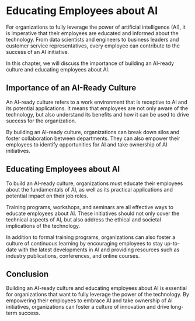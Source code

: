 Educating Employees about AI
=====================================================================

For organizations to fully leverage the power of artificial intelligence (AI), it is imperative that their employees are educated and informed about the technology. From data scientists and engineers to business leaders and customer service representatives, every employee can contribute to the success of an AI initiative.

In this chapter, we will discuss the importance of building an AI-ready culture and educating employees about AI.

Importance of an AI-Ready Culture
---------------------------------

An AI-ready culture refers to a work environment that is receptive to AI and its potential applications. It means that employees are not only aware of the technology, but also understand its benefits and how it can be used to drive success for the organization.

By building an AI-ready culture, organizations can break down silos and foster collaboration between departments. They can also empower their employees to identify opportunities for AI and take ownership of AI initiatives.

Educating Employees about AI
----------------------------

To build an AI-ready culture, organizations must educate their employees about the fundamentals of AI, as well as its practical applications and potential impact on their job roles.

Training programs, workshops, and seminars are all effective ways to educate employees about AI. These initiatives should not only cover the technical aspects of AI, but also address the ethical and societal implications of the technology.

In addition to formal training programs, organizations can also foster a culture of continuous learning by encouraging employees to stay up-to-date with the latest developments in AI and providing resources such as industry publications, conferences, and online courses.

Conclusion
----------

Building an AI-ready culture and educating employees about AI is essential for organizations that want to fully leverage the power of the technology. By empowering their employees to embrace AI and take ownership of AI initiatives, organizations can foster a culture of innovation and drive long-term success.
